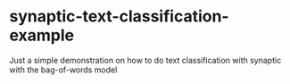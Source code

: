 # synaptic-text-classification-example
Just a simple demonstration on how to do text classification with synaptic with the bag-of-words model
